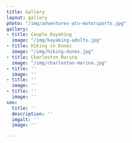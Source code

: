 ```yaml
---
title: Gallery
layout: gallery
photo: "/img/adventures-atv-motorsports.jpg"
gallery:
- title: Couple Kayaking
  image: "/img/kayaking-adults.jpg"
- title: Hiking in Dunes
  image: "/img/hiking-dunes.jpg"
- title: Charleston Marina
  image: "/img/charleston-marina.jpg"
- title: ''
  image: ''
- title: ''
  image: ''
- title: ''
  image: ''
seo:
  title: ''
  description: ''
  imgalt: ''
  image: ''

---
```

